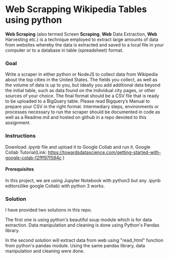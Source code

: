# Web Scrapping Wikipedia Tables using python

**Web Scraping** (also termed Screen **Scraping**, **Web** Data Extraction, **Web** Harvesting etc.) is a technique employed to extract large amounts of data from websites whereby the data is extracted and saved to a local file in your computer or to a database in table (spreadsheet) format.

### Goal


Write a scraper in either python or NodeJS to collect data from Wikipedia about the top cities in the United States. The fields you collect, as well as the volume of data is up to you, but ideally you add additional data beyond the initial table, such as data found on the individual city pages, or other sources of your choice. The final format should be a CSV file that is ready to be uploaded to a BigQuery table. Please read Bigquery’s Manual to prepare your CSV in the right format. Intermediary steps, environments or processes necessary to run the scraper should be documented in code as well as a Readme.md and hosted on github in a repo devoted to this assignment.

### Instructions

Download .ipynb file and upload it to Google Collab and run it. Google Collab Tutorial(Link: https://towardsdatascience.com/getting-started-with-google-colab-f2fff97f594c )

#### Prerequisites

In this project, we are using Jupyter Notebook with python3 but any .ipynb editors(like google Collab) with python 3 works. 

### Solution

I have provided two solutions in this repo.

The first one is using python's beautiful soup module which is for data extraction. Data manipulation and cleaning is done using Python's Pandas library.

In the second solution will extract data from web using "read_html" function from python's pandas module. Using the same pandas library, data manipulation and cleaning were done.
